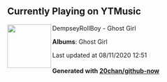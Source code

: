 ## Currently Playing on YTMusic

[<img align="left" width="100" src="https://lh3.googleusercontent.com/_xv8SCF8OfoPsiZHH6zqGf7VVb3JX37nxGOjLQX4w7zs5PV1Si4R9analSqVtEeg5Q-HrNKuKws175Ww">](https://music.youtube.com/channel/UCDsY2dYE27V4bYS9ZJv7GTw)

DempseyRollBoy - Ghost Girl

**Albums**: Ghost Girl

Last updated at 08/11/2020 12:51

#### Generated with [20chan/github-now](https://github.com/20chan/github-now)


<!--
**20chan/20chan** is a ✨ _special_ ✨ repository because its `README.md` (this file) appears on your GitHub profile.

Here are some ideas to get you started:

- 🔭 I’m currently working on ...
- 🌱 I’m currently learning ...
- 👯 I’m looking to collaborate on ...
- 🤔 I’m looking for help with ...
- 💬 Ask me about ...
- 📫 How to reach me: ...
- 😄 Pronouns: ...
- ⚡ Fun fact: ...
-->
